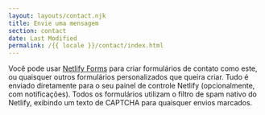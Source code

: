 ```yaml
---
layout: layouts/contact.njk
title: Envie uma mensagem
section: contact
date: Last Modified
permalink: /{{ locale }}/contact/index.html
---
```


Você pode usar [Netlify Forms](https://www.netlify.com/docs/form-handling/) para criar formulários de contato como este, ou quaisquer outros formulários personalizados que queira criar. Tudo é enviado diretamente para o seu painel de controle Netlify (opcionalmente, com notificações). Todos os formulários utilizam o filtro de spam nativo do Netlify, exibindo um texto de CAPTCHA para quaisquer envios marcados.
